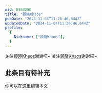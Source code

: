 ```yaml
---
mid: 8558290
title: "顾晓Khaos"
pubDate: "2024-11-04T11:26:46.844Z"
updatedDate: "2024-11-04T11:26:46.844Z"
profile:
  {
    Nickname: ["顾晓Khaos"],
  }
---
```


关注[顾晓Khaos](https://space.bilibili.com/8558290)谢谢喵~ 关注[顾晓Khaos](https://space.bilibili.com/8558290)谢谢喵~

## 此条目有待补充
你可以在[这里](https://github.com/Yuhanawa/VTuber.ICU-Content/edit/master/v/顾晓Khaos/index.md)编辑本文
